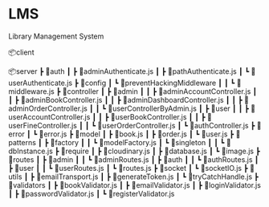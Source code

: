 # LMS
Library Management System

📦client

📦server
 ┣ 📂auth
 ┃ ┣ 📜adminAuthenticate.js
 ┃ ┣ 📜pathAuthenticate.js
 ┃ ┗ 📜userAuthenticate.js
 ┣ 📂config
 ┃ ┗ 📂preventHackingMiddleware
 ┃ ┃ ┗ 📜middleware.js
 ┣ 📂controller
 ┃ ┣ 📂admin
 ┃ ┃ ┣ 📜adminAccountController.js
 ┃ ┃ ┣ 📜adminBookController.js
 ┃ ┃ ┣ 📜adminDashboardController.js
 ┃ ┃ ┣ 📜adminOrderController.js
 ┃ ┃ ┗ 📜userControllerByAdmin.js
 ┃ ┣ 📂user
 ┃ ┃ ┣ 📜userAccountController.js
 ┃ ┃ ┣ 📜userBookController.js
 ┃ ┃ ┣ 📜userFineController.js
 ┃ ┃ ┗ 📜userOrderController.js
 ┃ ┗ 📜authController.js
 ┣ 📂error
 ┃ ┗ 📜error.js
 ┣ 📂model
 ┃ ┣ 📜book.js
 ┃ ┣ 📜order.js
 ┃ ┗ 📜user.js
 ┣ 📂patterns
 ┃ ┣ 📂factory
 ┃ ┃ ┗ 📜modelFactory.js
 ┃ ┗ 📂singleton
 ┃ ┃ ┗ 📜dbInstance.js
 ┣ 📂require
 ┃ ┣ 📜cloudinary.js
 ┃ ┣ 📜database.js
 ┃ ┗ 📜image.js
 ┣ 📂routes
 ┃ ┣ 📂admin
 ┃ ┃ ┗ 📜adminRoutes.js
 ┃ ┣ 📂auth
 ┃ ┃ ┗ 📜authRoutes.js
 ┃ ┣ 📂user
 ┃ ┃ ┗ 📜userRoutes.js
 ┃ ┗ 📜routes.js
 ┣ 📂socket
 ┃ ┗ 📜socketIO.js
 ┣ 📂utils
 ┃ ┣ 📜emailTransport.js
 ┃ ┣ 📜generateToken.js
 ┃ ┗ 📜tryCatchHandle.js
 ┣ 📂validators
 ┃ ┣ 📜bookValidator.js
 ┃ ┣ 📜emailValidator.js
 ┃ ┣ 📜loginValidator.js
 ┃ ┣ 📜passwordValidator.js
 ┃ ┗ 📜registerValidator.js
